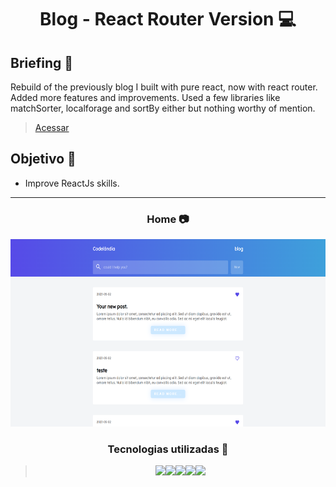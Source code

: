 <h1 align="center"> Blog - React Router Version 💻 </h1>

## Briefing 📄

Rebuild of the previously blog I built with pure react, now with react router. Added more features and improvements. Used a few libraries like matchSorter, localforage and sortBy either but nothing worthy of mention.

> [Acessar](https://blog-react-routerv6.netlify.app)

<h2 align="left"> Objetivo 📌 </h2>

- Improve ReactJs skills.

---

<h3 align="center"> Home 📷 </h3>

<div align="center">
<img height="300em" src="./public/showcase.png">
</div>

<h3 align="center"> Tecnologias utilizadas 🤖 </h3>

> <div align="center"><img src="https://img.shields.io/badge/HTML5-E34F26?style=for-the-badge&logo=html5&logoColor=white"><img src="https://img.shields.io/badge/CSS3-1572B6?style=for-the-badge&logo=css3&logoColor=white"><img src="https://img.shields.io/badge/JavaScript-323330?style=for-the-badge&logo=javascript&logoColor=F7DF1E"><img src="https://img.shields.io/badge/react-%2320232a.svg?style=for-the-badge&logo=react&logoColor=%2361DAFB"><img src="https://img.shields.io/badge/React_Router-CA4245?style=for-the-badge&logo=react-router&logoColor=white"></div>
